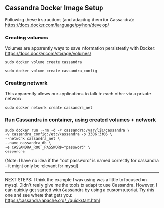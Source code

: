 ## Cassandra Docker Image Setup
Following these instructions (and adapting them for Cassandra): https://docs.docker.com/language/python/develop/

### Creating volumes
Volumes are apparently ways to save information persistently with Docker: https://docs.docker.com/storage/volumes/

`sudo docker volume create cassandra`

`sudo docker volume create cassandra_config`


### Creating network
This apparently allows our applications to talk to each other via a private network.

`sudo docker network create cassandra_net`

### Run Cassandra in container, using created volumes + network

```
sudo docker run --rm -d -v cassandra:/var/lib/cassandra \
-v cassandra_config:/etc/cassandra -p 3306:3306 \
--network cassandra_net \
--name cassandra_db \
-e CASSANDRA_ROOT_PASSWORD="password" \
cassandra
```
(Note: I have no idea if the 'root password' is named correctly for cassandra - it might only be relevant for mysql)

---
NEXT STEPS:
I think the example I was using was a little to focused on mysql. Didn't really give me the tools to adapt to use Cassandra.
However, I can quickly get started with Cassandra by using a custom tutorial. Try this one and see where that gets you:
https://cassandra.apache.org/_/quickstart.html